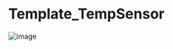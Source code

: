 # Template_TempSensor
![image](https://user-images.githubusercontent.com/117228370/235164433-e4f8aa15-e661-4219-9bcb-3dc68067b866.png)
